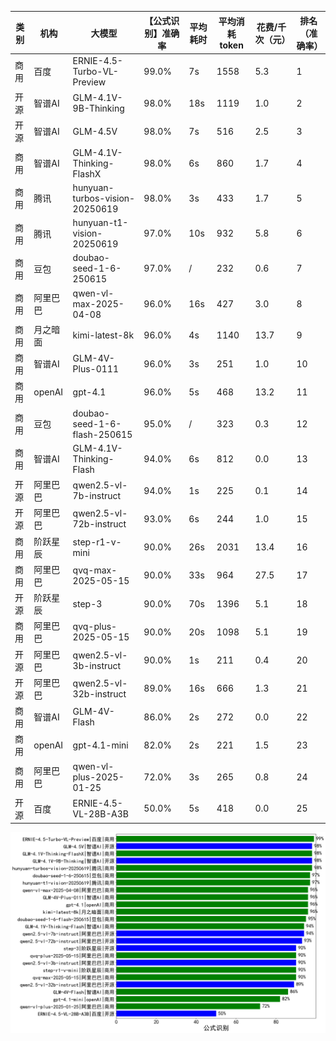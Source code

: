 
|类别|机构|大模型|【公式识别】准确率|平均耗时|平均消耗token|花费/千次（元）|排名（准确率）|
|---|---|-----|-------------------|-------|-----------|-----------|-----------|
|商用|百度|ERNIE-4.5-Turbo-VL-Preview|99.0%|7s|1558|5.3|1|
|开源|智谱AI|GLM-4.1V-9B-Thinking|98.0%|18s|1119|1.0|2|
|开源|智谱AI|GLM-4.5V|98.0%|7s|516|2.5|3|
|商用|智谱AI|GLM-4.1V-Thinking-FlashX|98.0%|6s|860|1.7|4|
|商用|腾讯|hunyuan-turbos-vision-20250619|98.0%|3s|433|1.7|5|
|商用|腾讯|hunyuan-t1-vision-20250619|97.0%|10s|932|5.8|6|
|商用|豆包|doubao-seed-1-6-250615|97.0%|/|232|0.6|7|
|商用|阿里巴巴|qwen-vl-max-2025-04-08|96.0%|16s|427|3.0|8|
|商用|月之暗面|kimi-latest-8k|96.0%|4s|1140|13.7|9|
|商用|智谱AI|GLM-4V-Plus-0111|96.0%|3s|251|1.0|10|
|商用|openAI|gpt-4.1|96.0%|5s|468|13.2|11|
|商用|豆包|doubao-seed-1-6-flash-250615|95.0%|/|323|0.3|12|
|商用|智谱AI|GLM-4.1V-Thinking-Flash|94.0%|6s|812|0.0|13|
|开源|阿里巴巴|qwen2.5-vl-7b-instruct|94.0%|1s|225|0.1|14|
|开源|阿里巴巴|qwen2.5-vl-72b-instruct|93.0%|6s|244|1.0|15|
|商用|阶跃星辰|step-r1-v-mini|90.0%|26s|2031|13.4|16|
|商用|阿里巴巴|qvq-max-2025-05-15|90.0%|33s|964|27.5|17|
|开源|阶跃星辰|step-3|90.0%|70s|1396|5.1|18|
|商用|阿里巴巴|qvq-plus-2025-05-15|90.0%|20s|1098|5.1|19|
|开源|阿里巴巴|qwen2.5-vl-3b-instruct|90.0%|1s|211|0.4|20|
|开源|阿里巴巴|qwen2.5-vl-32b-instruct|89.0%|16s|666|1.3|21|
|商用|智谱AI|GLM-4V-Flash|86.0%|2s|272|0.0|22|
|商用|openAI|gpt-4.1-mini|82.0%|2s|221|1.5|23|
|商用|阿里巴巴|qwen-vl-plus-2025-01-25|72.0%|3s|265|0.8|24|
|开源|百度|ERNIE-4.5-VL-28B-A3B|50.0%|5s|418|0.0|25|


![lin](../pic/公式识别.png)